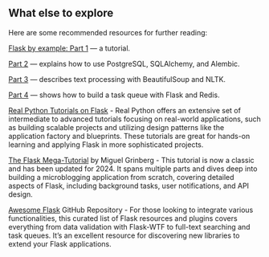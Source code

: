 ## What else to explore

Here are some recommended resources for further reading:

[Flask by example: Part 1](https://realpython.com/flask-by-example-part-1-project-setup/) — a tutorial. 

[Part 2](http://www.realpython.com/blog/flask-by-example-part-2-postgres-sqlalchemy-and-alembic/) — explains how to use PostgreSQL, SQLAlchemy, and Alembic. 

[Part 3](https://realpython.com/blog/python/flask-by-example-part-3-text-processing-with-requests-beautifulsoup-nltk/) — describes text processing with BeautifulSoup and NLTK. 

[Part 4](https://realpython.com/blog/python/flask-by-example-implementing-a-redis-task-queue/) — shows how to build a task queue with Flask and Redis.

[Real Python Tutorials on Flask](https://realpython.com/tutorials/flask/) - Real Python offers an extensive set of intermediate to advanced tutorials focusing on real-world applications, such as building scalable projects and utilizing design patterns like the application factory and blueprints. These tutorials are great for hands-on learning and applying Flask in more sophisticated projects.

[The Flask Mega-Tutorial](https://blog.miguelgrinberg.com/post/the-flask-mega-tutorial-part-i-hello-world) by Miguel Grinberg - This tutorial is now a classic and has been updated for 2024. It spans multiple parts and dives deep into building a microblogging application from scratch, covering detailed aspects of Flask, including background tasks, user notifications, and API design.


[Awesome Flask](https://github.com/humiaozuzu/awesome-flask) GitHub Repository - For those looking to integrate various functionalities, this curated list of Flask resources and plugins covers everything from data validation with Flask-WTF to full-text searching and task queues. It’s an excellent resource for discovering new libraries to extend your Flask applications. 